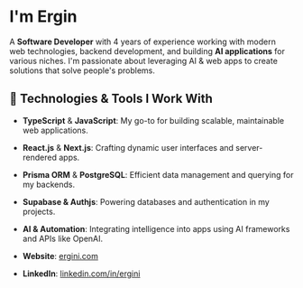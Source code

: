 # I'm Ergin

A **Software Developer** with 4 years of experience working with modern web technologies, backend development, and building **AI applications** for various niches. I'm passionate about leveraging AI & web apps to create solutions that solve people's problems.

## 🔧 Technologies & Tools I Work With

- **TypeScript** & **JavaScript**: My go-to for building scalable, maintainable web applications.
- **React.js** & **Next.js**: Crafting dynamic user interfaces and server-rendered apps.
- **Prisma ORM** & **PostgreSQL**: Efficient data management and querying for my backends.
- **Supabase & Authjs**: Powering databases and authentication in my projects.
- **AI & Automation**: Integrating intelligence into apps using AI frameworks and APIs like OpenAI.

- **Website**: [ergini.com](https://ergini.com)
- **LinkedIn**: [linkedin.com/in/ergini](https://linkedin.com/in/ergini)
